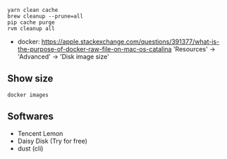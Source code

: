 ```
yarn clean cache
brew cleanup --prune=all
pip cache purge
rvm cleanup all
```

* docker: https://apple.stackexchange.com/questions/391377/what-is-the-purpose-of-docker-raw-file-on-mac-os-catalina 'Resources' -> 'Advanced' -> 'Disk image size'

## Show size

```
docker images
```

## Softwares

- Tencent Lemon
- Daisy Disk (Try for free)
- dust (cli)


